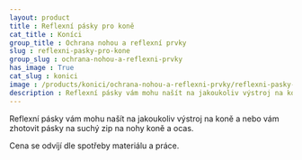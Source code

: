 ```yaml
---
layout: product
title : Reflexní pásky pro koně
cat_title : Koníci
group_title : Ochrana nohou a reflexní prvky
slug : reflexni-pasky-pro-kone
group_slug : ochrana-nohou-a-reflexni-prvky
has_image : True
cat_slug : konici
image : /products/konici/ochrana-nohou-a-reflexni-prvky/reflexni-pasky-pro-kone.jpg
description : Reflexní pásky vám mohu našít na jakoukoliv výstroj na koně a nebo vám zhotovit pásky na suchý zip na nohy koně a ocas.
---
```


Reflexní pásky vám mohu našít na jakoukoliv výstroj na koně a nebo vám zhotovit pásky na suchý zip na nohy koně a ocas.

Cena se odvíjí dle spotřeby materiálu a práce.

